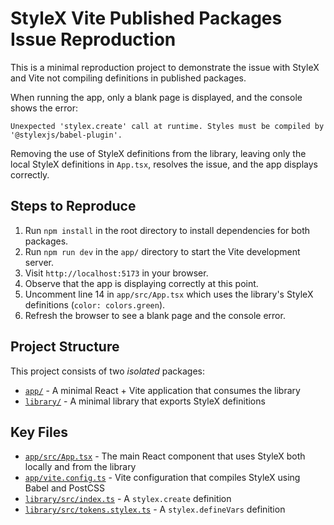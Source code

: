 # StyleX Vite Published Packages Issue Reproduction

This is a minimal reproduction project to demonstrate the issue with StyleX and Vite not compiling definitions in published packages.

When running the app, only a blank page is displayed, and the console shows the error:

```
Unexpected 'stylex.create' call at runtime. Styles must be compiled by '@stylexjs/babel-plugin'.
```

Removing the use of StyleX definitions from the library, leaving only the local StyleX definitions in `App.tsx`, resolves the issue, and the app displays correctly.

## Steps to Reproduce

1. Run `npm install` in the root directory to install dependencies for both packages.
2. Run `npm run dev` in the `app/` directory to start the Vite development server.
3. Visit `http://localhost:5173` in your browser.
4. Observe that the app is displaying correctly at this point.
5. Uncomment line 14 in `app/src/App.tsx` which uses the library's StyleX definitions (`color: colors.green`).
6. Refresh the browser to see a blank page and the console error.

## Project Structure

This project consists of two *isolated* packages:

- [`app/`](./app/) - A minimal React + Vite application that consumes the library
- [`library/`](./library/) - A minimal library that exports StyleX definitions

## Key Files

- [`app/src/App.tsx`](./app/src/App.tsx) - The main React component that uses StyleX both locally and from the library
- [`app/vite.config.ts`](./app/vite.config.ts) - Vite configuration that compiles StyleX using Babel and PostCSS
- [`library/src/index.ts`](./library/src/index.ts) - A `stylex.create` definition
- [`library/src/tokens.stylex.ts`](./library/src/tokens.stylex.ts) - A `stylex.defineVars` definition
